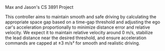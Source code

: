 Max and Jason's CS 3891 Project

This controller aims to maintain smooth and safe driving by calculating the appropriate space gap based on a time-gap threshold and adjusting the ego car's acceleration proportionally to minimize distance error and relative velocity. We expect it to maintain relative velocity around 0 m/s, stabilize the lead distance near the desired threshold, and ensure acceleration commands are capped at ±3 m/s² for smooth and realistic driving.
